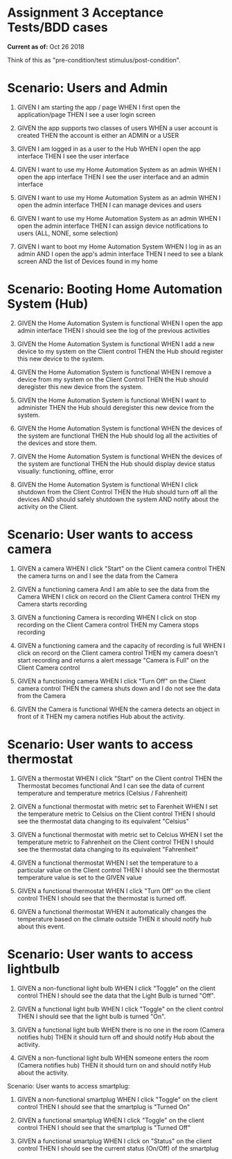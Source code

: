 # Assignment 3 Acceptance Tests/BDD cases

**Current as of:** Oct 26 2018

Think of this as "pre-condition/test stimulus/post-condition".

# Scenario: Users and Admin
1. GIVEN I am starting the app / page
    WHEN I first open the application/page
        THEN I see a user login screen

1. GIVEN the app supports two classes of users
      WHEN a user account is created
          THEN the account is either an ADMIN or a USER 

1. GIVEN I am logged in as a user to the Hub
      WHEN I open the app interface
        THEN I see the user interface

1. GIVEN I want to use my Home Automation System as an admin
      WHEN I open the app interface
        THEN I see the user interface and an admin interface

1. GIVEN I want to use my Home Automation System as an admin
      WHEN I open the admin interface
        THEN I can manage devices and users

1. GIVEN I want to use my Home Automation System as an admin
      WHEN I open the admin interface 
        THEN I can assign device notifications to users (ALL, NONE, some selection)

1. GIVEN I want to boot my Home Automation System
      WHEN I log in as an admin AND I open the app's admin interface 
        THEN I need to see a blank screen
        AND the list of Devices found in my home

# Scenario: Booting Home Automation System (Hub)
2. GIVEN the Home Automation System is functional
      WHEN I open the app admin interface
        THEN I should see the log of the previous activities

3. GIVEN the Home Automation System is functional
      WHEN I add a new device to my system on the Client control
        THEN the Hub should register this new device to the system.

4. GIVEN the Home Automation System is functional
      WHEN I remove a device from my system on the Client Control
        THEN the Hub should deregister this new device from the system.

4. GIVEN the Home Automation System is functional
      WHEN I want to administer 
        THEN the Hub should deregister this new device from the system.

5. GIVEN the Home Automation System is functional
      WHEN the devices of the system are functional
        THEN the Hub should log all the activities of the devices and store them.

5. GIVEN the Home Automation System is functional
      WHEN the devices of the system are functional
        THEN the Hub should display device status visually: functioning, offline, error

5. GIVEN the Home Automation System is functional
      WHEN I click shutdown from the Client Control
        THEN the Hub should turn off all the devices 
        AND should safely shutdown the system
        AND notify about the activity on the Client.

# Scenario: User wants to access camera

1. GIVEN a camera
      WHEN I click "Start" on the Client camera control
        THEN the camera turns on and I see the data from the Camera

2. GIVEN a functioning camera 
    And I am able to see the data from the Camera
      WHEN I click on record on the Client Camera control
        THEN my Camera starts recording

3. GIVEN a functioning Camera is recording
      WHEN I click on stop recording on the Client Camera control
        THEN my Camera stops recording

4. GIVEN a functioning camera and the capacity of recording is full
      WHEN I click on record on the Client camera control
        THEN my camera doesn't start recording and returns a alert message "Camera is Full" on the Client Camera control

5. GIVEN a functioning camera
      WHEN I click "Turn Off" on the Client camera control
        THEN the camera shuts down and I do not see the data from the Camera

6. GIVEN the Camera is functional
      WHEN the camera detects an object in front of it
        THEN my camera notifies Hub about the activity.


# Scenario: User wants to access thermostat

1. GIVEN a thermostat
      WHEN I click "Start" on the Client control
        THEN the Thermostat becomes functional 
        And I can see the data of current temperature and temperature metrics (Celsius / Fahrenheit)

2. GIVEN a functional thermostat with metric set to Farenheit
      WHEN I set the temperature metric to Celsius on the Client control
        THEN I should see the thermostat data changing to its equivalent "Celsius"

3. GIVEN a functional thermostat with metric set to Celcius
      WHEN I set the temperature metric to Fahrenheit on the Client control
        THEN I should see the thermostat data changing to its equivalent "Fahrenheit"

4. GIVEN a functional thermostat
      WHEN I set the temperature to a particular value on the Client control
        THEN I should see the thermostat temperature value is set to the GIVEN value

5. GIVEN a functional thermostat
      WHEN I click "Turn Off" on the client control
        THEN I should see that the thermostat is turned off.


6. GIVEN a functional thermostat
      WHEN it automatically changes the temperature based on the climate outside
        THEN it should notify hub about this event.


# Scenario: User wants to access lightbulb
1. GIVEN a non-functional light bulb
      WHEN I click "Toggle" on the client control
        THEN I should see the data that the Light Bulb is turned "Off".

2. GIVEN a functional light bulb
      WHEN I click "Toggle" on the client control
        THEN I should see that the light bulb is turned "On".

3. GIVEN a functional light bulb
      WHEN there is no one in the room (Camera notifies hub)
        THEN it should turn off and should notify Hub about the activity.

4. GIVEN a non-functional light bulb
      WHEN someone enters the room (Camera notifies hub)
        THEN it should turn on and should notify Hub about the activity.


Scenario: User wants to access smartplug:
1. GIVEN a non-functional smartplug
      WHEN I click "Toggle" on the client control
        THEN I should see that the smartplug is "Turned On"

2. GIVEN a functional smartplug
      WHEN I click "Toggle" on the client control
        THEN I should see that the smartplug is "Turned Off"

3. GIVEN a functional smartplug
      WHEN I click on "Status" on the client control
        THEN I should see the current status (On/Off) of the smartplug


